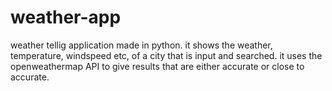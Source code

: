 # weather-app
weather tellig application made in python.
it shows the weather, temperature, windspeed etc, of a city that is input and searched.
it uses the openweathermap API to give results that are either accurate or close to accurate.
